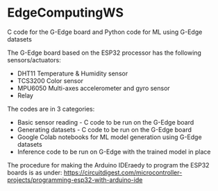 # EdgeComputingWS
C code for the G-Edge board and Python code for ML using G-Edge datasets

The G-Edge board based on the ESP32 processor has the following sensors/actuators:
- DHT11 Temperature & Humidity sensor
- TCS3200 Color sensor
- MPU6050 Multi-axes accelerometer and gyro sensor
- Relay

The codes are in 3 categories:
- Basic sensor reading - C code to be run on the G-Edge board
- Generating datasets - C code to be run on the G-Edge board
- Google Colab notebooks for ML model generation using G-Edge datasets
- Inference code to be run on G-Edge with the trained model in place

The procedure for making the Arduino IDEraedy to program the ESP32 boards is as under:
https://circuitdigest.com/microcontroller-projects/programming-esp32-with-arduino-ide
